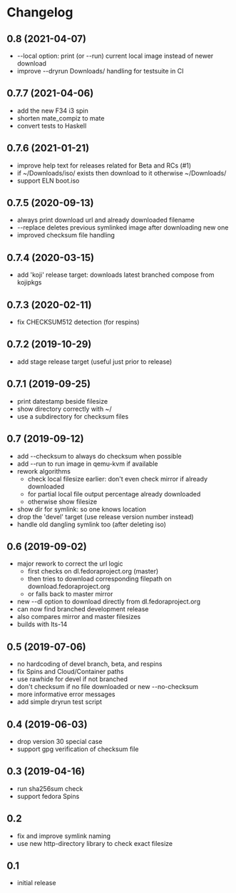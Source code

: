 # Changelog

## 0.8 (2021-04-07)
- --local option: print (or --run) current local image instead of newer download
- improve --dryrun Downloads/ handling for testsuite in CI

## 0.7.7 (2021-04-06)
- add the new F34 i3 spin
- shorten mate_compiz to mate
- convert tests to Haskell

## 0.7.6 (2021-01-21)
- improve help text for releases related for Beta and RCs (#1)
- if ~/Downloads/iso/ exists then download to it otherwise ~/Downloads/
- support ELN boot.iso

## 0.7.5 (2020-09-13)
- always print download url and already downloaded filename
- --replace deletes previous symlinked image after downloading new one
- improved checksum file handling

## 0.7.4 (2020-03-15)
- add 'koji' release target: downloads latest branched compose from kojipkgs

## 0.7.3 (2020-02-11)
- fix CHECKSUM512 detection (for respins)

## 0.7.2 (2019-10-29)
- add stage release target (useful just prior to release)

## 0.7.1 (2019-09-25)
- print datestamp beside filesize
- show directory correctly with ~/
- use a subdirectory for checksum files

## 0.7 (2019-09-12)
- add --checksum to always do checksum when possible
- add --run to run image in qemu-kvm if available
- rework algorithms
  - check local filesize earlier: don't even check mirror if already downloaded
  - for partial local file output percentage already downloaded
  - otherwise show filesize
- show dir for symlink: so one knows location
- drop the 'devel' target (use release version number instead)
- handle old dangling symlink too (after deleting iso)

## 0.6 (2019-09-02)
- major rework to correct the url logic
  - first checks on dl.fedoraproject.org (master)
  - then tries to download corresponding filepath on download.fedoraproject.org
  - or falls back to master mirror
- new --dl option to download directly from dl.fedoraproject.org
- can now find branched development release
- also compares mirror and master filesizes
- builds with lts-14

## 0.5 (2019-07-06)
- no hardcoding of devel branch, beta, and respins
- fix Spins and Cloud/Container paths
- use rawhide for devel if not branched
- don't checksum if no file downloaded or new --no-checksum
- more informative error messages
- add simple dryrun test script

## 0.4 (2019-06-03)
- drop version 30 special case
- support gpg verification of checksum file

## 0.3 (2019-04-16)
- run sha256sum check
- support fedora Spins

## 0.2
- fix and improve symlink naming
- use new http-directory library to check exact filesize

## 0.1
* initial release
